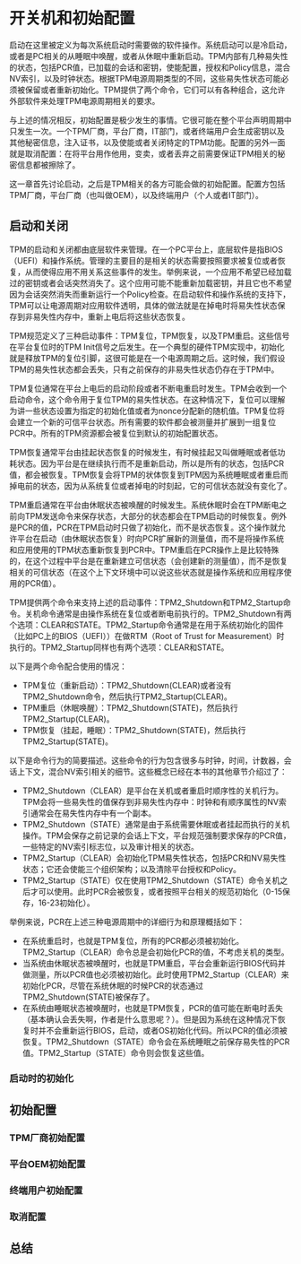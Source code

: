 # 开关机和初始配置
启动在这里被定义为每次系统启动时需要做的软件操作。系统启动可以是冷启动，或者是PC相关的从睡眠中唤醒，或者从休眠中重新启动。TPM内部有几种易失性的状态，包括PCR值，已加载的会话和密钥，使能配置，授权和Policy信息，混合NV索引，以及时钟状态。根据TPM电源周期类型的不同，这些易失性状态可能必须被保留或者重新初始化。TPM提供了两个命令，它们可以有各种组合，这允许外部软件来处理TPM电源周期相关的要求。

与上述的情况相反，初始配置是极少发生的事情。它很可能在整个平台声明周期中只发生一次。一个TPM厂商，平台厂商，IT部门，或者终端用户会生成密钥以及其他秘密信息，注入证书，以及使能或者关闭特定的TPM功能。配置的另外一面就是取消配置：在将平台用作他用，变卖，或者丢弃之前需要保证TPM相关的秘密信息都被擦除了。

这一章首先讨论启动，之后是TPM相关的各方可能会做的初始配置。配置方包括TPM厂商，平台厂商（也叫做OEM），以及终端用户（个人或者IT部门）。

## 启动和关闭
TPM的启动和关闭都由底层软件来管理。在一个PC平台上，底层软件是指BIOS（UEFI）和操作系统。管理的主要目的是相关的状态需要按照要求被复位或者恢复，从而使得应用不用关系这些事件的发生。举例来说，一个应用不希望已经加载过的密钥或者会话突然消失了。这个应用可能不能重新加载密钥，并且它也不希望因为会话突然消失而重新运行一个Policy检查。在启动软件和操作系统的支持下，TPM可以让电源周期对应用软件透明，具体的做法就是在掉电时将易失性状态保存到非易失性内存中，重新上电后将这些状态恢复。

TPM规范定义了三种启动事件：TPM复位，TPM恢复，以及TPM重启。这些信号在平台复位时的TPM Init信号之后发生。在一个典型的硬件TPM实现中，初始化就是释放TPM的复位引脚，这很可能是在一个电源周期之后。这时候，我们假设TPM的易失性状态都会丢失，只有之前保存的非易失性状态仍存在于TPM中。

TPM复位通常在平台上电后的启动阶段或者不断电重启时发生。TPM会收到一个启动命令，这个命令用于复位TPM的易失性状态。在这种情况下，复位可以理解为讲一些状态设置为指定的初始化值或者为nonce分配新的随机值。TPM复位将会建立一个新的可信平台状态。所有需要的软件都会被测量并扩展到一组复位PCR中。所有的TPM资源都会被复位到默认的初始配置状态。

TPM恢复通常平台由挂起状态恢复的时候发生，有时候挂起又叫做睡眠或者低功耗状态。因为平台是在继续执行而不是重新启动，所以是所有的状态，包括PCR值，都会被恢复。TPM恢复会将TPM的状体恢复到TPM因为系统睡眠或者重启而掉电前的状态，因为从系统复位或者掉电的时刻起，它的可信状态就没有变化了。

TPM重启通常在平台由休眠状态被唤醒的时候发生。系统休眠时会在TPM断电之前向TPM发送命令来保存状态，大部分的状态都会在TPM启动的时候恢复。例外是PCR的值，PCR在TPM启动时只做了初始化，而不是状态恢复。这个操作就允许平台在启动（由休眠状态恢复）时向PCR扩展新的测量值，而不是将操作系统和应用使用的TPM状态重新恢复到PCR中。TPM重启在PCR操作上是比较特殊的，在这个过程中平台是在重新建立可信状态（会创建新的测量值），而不是恢复相关的可信状态（在这个上下文环境中可以说这些状态就是操作系统和应用程序使用的PCR值）。

TPM提供两个命令来支持上述的启动事件：TPM2_Shutdown和TPM2_Startup命令。关机命令通常是由操作系统在复位或者断电前执行的。TPM2_Shutdown有两个选项：CLEAR和STATE。TPM2_Startup命令通常是在用于系统初始化的固件（比如PC上的BIOS（UEFI））在做RTM（Root of Trust for Measurement）时执行的。TPM2_Startup同样也有两个选项：CLEAR和STATE。

以下是两个命令配合使用的情况：
* TPM复位（重新启动）：TPM2_Shutdown(CLEAR)或者没有TPM2_Shutdown命令，然后执行TPM2_Startup(CLEAR)。
* TPM重启（休眠唤醒）：TPM2_Shutdown(STATE)，然后执行TPM2_Startup(CLEAR)。
* TPM恢复（挂起，睡眠）：TPM2_Shutdown(STATE)，然后执行TPM2_Startup(STATE)。

以下是命令行为的简要描述。这些命令的行为包含很多与时钟，时间，计数器，会话上下文，混合NV索引相关的细节。这些概念已经在本书的其他章节介绍过了：
* TPM2_Shutdown（CLEAR）是平台在关机或者重启时顺序性的关机行为。TPM会将一些易失性的值保存到非易失性内存中：时钟和有顺序属性的NV索引通常会在易失性内存中有一个副本。
* TPM2_Shutdown（STATE）通常是由于系统需要休眠或者挂起而执行的关机操作。TPM会保存之前记录的会话上下文，平台规范强制要求保存的PCR值，一些特定的NV索引标志位，以及审计相关的状态。
* TPM2_Startup（CLEAR）会初始化TPM易失性状态，包括PCR和NV易失性状态；它还会使能三个组织架构；以及清除平台授权和Policy。
* TPM2_Startup（STATE）仅在使用TPM2_Shutdown（STATE）命令关机之后才可以使用。此时PCR会被恢复，或者按照平台相关的规范初始化（0-15保存，16-23初始化）。

举例来说，PCR在上述三种电源周期中的详细行为和原理概括如下：
* 在系统重启时，也就是TPM复位，所有的PCR都必须被初始化。TPM2_Startup（CLEAR）命令总是会初始化PCR的值，不考虑关机的类型。
* 当系统由休眠状态被唤醒时，也就是TPM重启，平台会重新运行BIOS代码并做测量，所以PCR值也必须被初始化。此时使用TPM2_Startup（CLEAR）来初始化PCR，尽管在系统休眠的时候PCR的状态通过TPM2_Shutdown(STATE)被保存了。
* 在系统由睡眠状态被唤醒时，也就是TPM恢复，PCR的值可能在断电时丢失（基本确认会丢失啊，作者是什么意思呢？）。但是因为系统在这种情况下恢复时并不会重新运行BIOS，启动，或者OS初始化代码。所以PCR的值必须被恢复。TPM2_Shutdown（STATE）命令会在系统睡眠之前保存易失性的PCR值。TPM2_Startup（STATE）命令则会恢复这些值。

### 启动时的初始化
## 初始配置
### TPM厂商初始配置
### 平台OEM初始配置
### 终端用户初始配置
### 取消配置
## 总结
